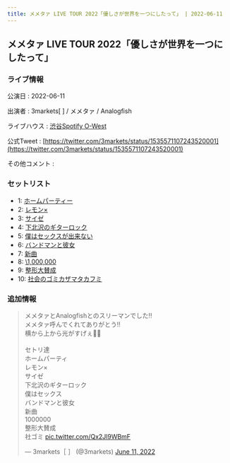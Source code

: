 ```yaml
---
title: メメタァ LIVE TOUR 2022「優しさが世界を一つにしたって」 | 2022-06-11
---
```

## メメタァ LIVE TOUR 2022「優しさが世界を一つにしたって」

### ライブ情報

公演日
:    2022-06-11

出演者
:    3markets[ ] / メメタァ / Analogfish

ライブハウス
:    [渋谷Spotify O-West](livehouse009.html)

公式Tweet
:    [https://twitter.com/3markets/status/1535571107243520001](https://twitter.com/3markets/status/1535571107243520001)

その他コメント
:    

### セットリスト

*  1: [ホームパーティー](song011.html)
*  2: [レモン×](song003.html)
*  3: [サイゼ](song004.html)
*  4: [下北沢のギターロック](song015.html)
*  5: [僕はセックスが出来ない](song006.html)
*  6: [バンドマンと彼女](song009.html)
*  7: [新曲](song001.html)
*  8: [\1,000,000](song022.html)
*  9: [整形大賛成](song005.html)
*  10: [社会のゴミカザマタカフミ](song002.html)


### 追加情報



<blockquote class="twitter-tweet"><p lang="ja" dir="ltr">メメタァとAnalogfishとのスリーマンでした‼️<br>メメタァ呼んでくれてありがとう‼️<br>横から上から光がすげぇ🔆🔆<br><br>セトリ達<br>ホームパーティ<br>レモン×<br>サイゼ<br>下北沢のギターロック<br>僕はセックス<br>バンドマンと彼女<br>新曲<br>1000000<br>整形大賛成<br>社ゴミ <a href="https://t.co/Qx2Jl9WBmF">pic.twitter.com/Qx2Jl9WBmF</a></p>&mdash; 3markets［ ］ (@3markets) <a href="https://twitter.com/3markets/status/1535571107243520001?ref_src=twsrc%5Etfw">June 11, 2022</a></blockquote>
<script async src="https://platform.twitter.com/widgets.js" charset="utf-8"></script>


